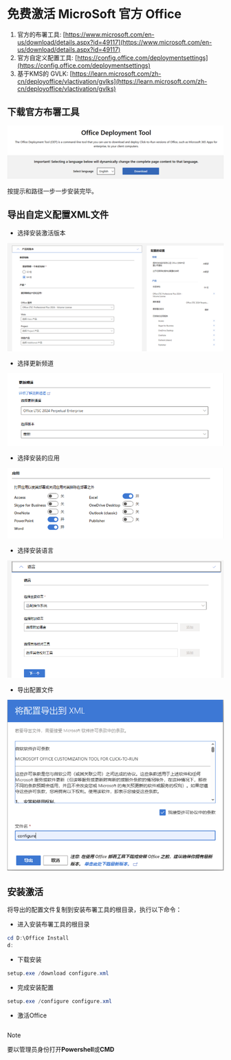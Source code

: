 # 免费激活 MicroSoft 官方 Office

1. 官方的布署工具: [https://www.microsoft.com/en-us/download/details.aspx?id=49117](https://www.microsoft.com/en-us/download/details.aspx?id=49117)
2. 官方自定义配置工具: [https://config.office.com/deploymentsettings](https://config.office.com/deploymentsettings)
3. 基于KMS的 GVLK: [https://learn.microsoft.com/zh-cn/deployoffice/vlactivation/gvlks](https://learn.microsoft.com/zh-cn/deployoffice/vlactivation/gvlks)

## 下载官方布署工具

![deploytools](/Win/Pictu/1.png)

按提示和路径一步一步安装完毕。

## 导出自定义配置XML文件

- 选择安装激活版本

![version](/Win/Pictu/2.png)

- 选择更新频道

![channel](/Win/Pictu/3.png)

- 选择安装的应用

![application](/Win/Pictu/4.png)

- 选择安装语言

![lang](/Win/Pictu/5.png)

- 导出配置文件

![export](/Win/Pictu/6.png)

## 安装激活

将导出的配置文件复制到安装布署工具的根目录，执行以下命令：

- 进入安装布署工具的根目录

```powershell
cd D:\Office Install
d:
```

- 下载安装

```powershell
setup.exe /download configure.xml
```

- 完成安装配置

```powershell
setup.exe /configure configure.xml
```

- 激活Office

```powershell

```

> [!NOTE]
> 要以管理员身份打开**Powershell**或**CMD**